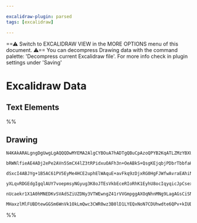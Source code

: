 ```yaml
---

excalidraw-plugin: parsed
tags: [excalidraw]

---
```

==⚠  Switch to EXCALIDRAW VIEW in the MORE OPTIONS menu of this document. ⚠== You can decompress Drawing data with the command palette: 'Decompress current Excalidraw file'. For more info check in plugin settings under 'Saving'


# Excalidraw Data

## Text Elements
%%
## Drawing
```compressed-json
N4KAkARALgngDgUwgLgAQQQDwMYEMA2AlgCYBOuA7hADTgQBuCpAzoQPYB2KqATLZMzYBXUtiRoIACyhQ4zZAHoFAc0JRJQgEYA6bGwC2CgF7N6hbEcK4OCtptbErHALRY8RMpWdx8Q1TdIEfARcZgRmBShcZQUebQBGADYEmjoghH0EDihmbgBtcDBQMBKIEm4IABlSfQAJAGEAdnjSeIApfUx45TaoYnoa5VSSyFhECsDsKI5lYOHSzG5nJIBm

bRWNlfieAE4ADj2ePe2AVn5SmCX4lZ3tRPidxuOAFh3n+OeABkS+QsgKEjqbjPDbrTbbfaHY48M5/KQIQjKaTcHiNT7aT6Yz4rT4neKNE5PeLnSDWWbiVCfEkQZhQUhsADWCHqbHwbFIFQAxPEEDyefNIJpcNgGcp6UIOMQWWyORI6dZmHBcIFsgKIAAzQj4fAAZVgcwkgg8atp9KZAHVAZIUdTTYyEHqYAb0EbytTxUiOOFcmhiXC2ErsGpLr7M

dSxcI4ABJYg+1B5AC61PV5EyMe4HCE2uphElWAquE+avFkq9zDjxRG0HgFJWfwAvraEAhiNx8TtEjsVs89olqYwWOwuL6/VWB6xOAA5ThiNvXZ4nDt7E5UuGEZgAEXSUBb3HVBDC1M0wklAFFgplsnHM9m4UI4MRcDvW77GolcdcYfc9quq0QOAyGZZvg1JsiKu5oPu+BhIU9bgEmdC4HAcB6k+FKVtAkgZBSEBEEiUDzAwhAIBQABCwqiiWUqsu

yXLqvRDGEdgIgqlAUY7voepmsyNGyug3K8oJTEsVkbEceRIoRhK1EyhU8ocIqyqicJpCsexGQAGJarq+o4a6rbnBAzGqaJ6mcXS9qWsQQJoL8pTGWpHFcfajrOjSrJuoURkidkZkAErCJ63ptoZDmmRxADygbBm2YZeWFvkcRpnBQBpuD6FqIaoLC9k+WJmkpTqhBGBSPC/pACX5foAAqWBQAAgnhw7oME6oEaFeVmahpANapbAUFhuAvqgN4gfF

nUcaekr1X1A0hMNEDKvSVAdSZiUZDNy3VTWEwngZ41rVVGmpggAXOqNhnMNg9LagAGsCiSNJd12svgACa3AbI0GLPIkewEoZRhsAY3CVpA9AEEIFLxLBq2ORkAXSWWcYQFRhFiiQRUlSi5UQBjxB6ggcDcDlkD4wAsmwxAIFNuCaMEw1QYeXn49KtFoGDECkayC2kMoQoABQ8Pi1C8CLYtPZS2gnAAlGqfkIMoWbKhM/O4ELOKizwmu8Dr6KyxAs

MHaxzlMlFUBDtewGGSm6WnVk1OkLmQwc3CWR0wz3B0lD1LYEQxNoN7CDUhwdte6QPv+kIUD/hSQfUvoypMqQk5h4HEfB3CiekMntP0xBqBB0bpR2AAVggUzMDqodwJT1N557kEHpnpTChbjDVcD+Cg3CYx6ekUxDmqzG0gY23jGgF1wmBTKM83yb0pxA8W5we7z9PoQNYPHdd0B2qweAjZ0JqwQVnB9ZAA==
```
%%